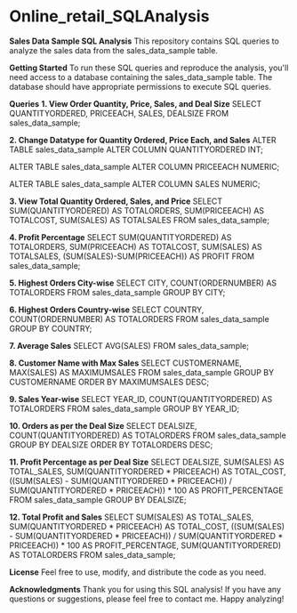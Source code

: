 # Online_retail_SQLAnalysis
**Sales Data Sample SQL Analysis**
This repository contains SQL queries to analyze the sales data from the sales_data_sample table.


**Getting Started**
To run these SQL queries and reproduce the analysis, you'll need access to a database containing the sales_data_sample table. The database should have appropriate permissions to execute SQL queries.

**Queries**
**1. View Order Quantity, Price, Sales, and Deal Size**
 SELECT QUANTITYORDERED, PRICEEACH, SALES, DEALSIZE
FROM sales_data_sample;

**2. Change Datatype for Quantity Ordered, Price Each, and Sales**
ALTER TABLE sales_data_sample
ALTER COLUMN QUANTITYORDERED INT;

ALTER TABLE sales_data_sample
ALTER COLUMN PRICEEACH NUMERIC;

ALTER TABLE sales_data_sample
ALTER COLUMN SALES NUMERIC;

**3. View Total Quantity Ordered, Sales, and Price**
SELECT SUM(QUANTITYORDERED) AS TOTALORDERS, SUM(PRICEEACH) AS TOTALCOST, SUM(SALES) AS TOTALSALES
FROM sales_data_sample;

**4. Profit Percentage**
SELECT SUM(QUANTITYORDERED) AS TOTALORDERS, SUM(PRICEEACH) AS TOTALCOST, SUM(SALES) AS TOTALSALES, (SUM(SALES)-SUM(PRICEEACH)) AS PROFIT
FROM sales_data_sample;

**5. Highest Orders City-wise**
SELECT CITY, COUNT(ORDERNUMBER) AS TOTALORDERS
FROM sales_data_sample
GROUP BY CITY;

**6. Highest Orders Country-wise**
SELECT COUNTRY, COUNT(ORDERNUMBER) AS TOTALORDERS
FROM sales_data_sample
GROUP BY COUNTRY;

**7. Average Sales**
SELECT AVG(SALES) FROM sales_data_sample;

**8. Customer Name with Max Sales**
SELECT CUSTOMERNAME, MAX(SALES) AS MAXIMUMSALES
FROM sales_data_sample
GROUP BY CUSTOMERNAME
ORDER BY MAXIMUMSALES DESC;

**9. Sales Year-wise**
SELECT YEAR_ID, COUNT(QUANTITYORDERED) AS TOTALORDERS
FROM sales_data_sample
GROUP BY YEAR_ID;

**10. Orders as per the Deal Size**
SELECT DEALSIZE, COUNT(QUANTITYORDERED) AS TOTALORDERS
FROM sales_data_sample
GROUP BY DEALSIZE
ORDER BY TOTALORDERS DESC;

**11. Profit Percentage as per Deal Size**
SELECT
    DEALSIZE,
    SUM(SALES) AS TOTAL_SALES,
    SUM(QUANTITYORDERED * PRICEEACH) AS TOTAL_COST,
    ((SUM(SALES) - SUM(QUANTITYORDERED * PRICEEACH)) / SUM(QUANTITYORDERED * PRICEEACH)) * 100 AS PROFIT_PERCENTAGE
FROM
    sales_data_sample
GROUP BY
    DEALSIZE;

**12. Total Profit and Sales**
SELECT SUM(SALES) AS TOTAL_SALES,
    SUM(QUANTITYORDERED * PRICEEACH) AS TOTAL_COST,
    ((SUM(SALES) - SUM(QUANTITYORDERED * PRICEEACH)) / SUM(QUANTITYORDERED * PRICEEACH)) * 100 AS PROFIT_PERCENTAGE,
    SUM(QUANTITYORDERED) AS TOTALORDERS
FROM sales_data_sample;

**License**
Feel free to use, modify, and distribute the code as you need.

**Acknowledgments**
Thank you for using this SQL analysis! If you have any questions or suggestions, please feel free to contact me. Happy analyzing!

